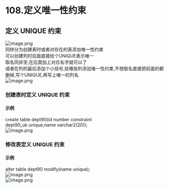 # 108.定义唯一性约束

<a name="ql8N1"></a>
## 定义 UNIQUE 约束
![image.png](https://cdn.nlark.com/yuque/0/2019/png/349894/1561026261522-be103492-0b86-485b-9773-dcc1c9e84e73.png#align=left&display=inline&height=235&name=image.png&originHeight=469&originWidth=1135&size=388028&status=done&width=567.5)<br />同样分为创建表时或者对存在的表添加唯一性约束<br />可以创建列时后面直接给个UNIQUE表示唯一<br />取名同非空,在后面加上对应名字就可以了<br />或者在列的最后添加个小括号,给哪些列添加唯一性约束,不想取名直接把前面的都删掉,写个UNIQUE,再写上唯一的列名<br />![image.png](https://cdn.nlark.com/yuque/0/2019/png/349894/1561026442601-52ff0a22-ae01-476e-8a20-6a0a61b09a8d.png#align=left&display=inline&height=242&name=image.png&originHeight=484&originWidth=1099&size=304001&status=done&width=549.5)

<a name="30X1m"></a>
### 创建表时定义 UNIQUE 约束
<a name="jwhlT"></a>
#### 示例
create table dept90(id number constraint<br />dept90_uk unique,name varchar2(20));<br />![image.png](https://cdn.nlark.com/yuque/0/2019/png/349894/1561026510594-061948c0-5e2b-42b1-b684-e37f68af5766.png#align=left&display=inline&height=57&name=image.png&originHeight=115&originWidth=655&size=59704&status=done&width=327.5)
<a name="fuZFB"></a>
### 
<a name="Ozko6"></a>
### 修改表定义 UNIQUE 约束
<a name="oiVRn"></a>
#### 示例
alter table dept90 modify(name unique);<br />![image.png](https://cdn.nlark.com/yuque/0/2019/png/349894/1561026549365-38689591-bba7-4554-a07e-2ef089082de3.png#align=left&display=inline&height=115&name=image.png&originHeight=230&originWidth=701&size=82543&status=done&width=350.5)<br />![image.png](https://cdn.nlark.com/yuque/0/2019/png/349894/1561026563441-4eef8b09-2cc4-49fd-ba9e-1fdc42d4c264.png#align=left&display=inline&height=66&name=image.png&originHeight=132&originWidth=361&size=40871&status=done&width=180.5)
